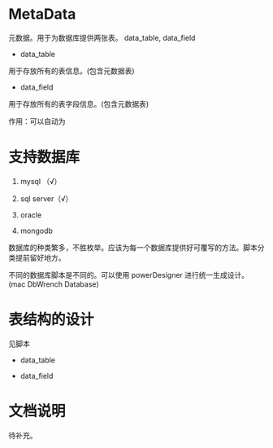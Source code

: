 # MetaData

元数据。用于为数据库提供两张表。 data_table, data_field

- data_table

用于存放所有的表信息。(包含元数据表)

- data_field

用于存放所有的表字段信息。(包含元数据表)

作用：可以自动为

# 支持数据库

1. mysql （√）

2. sql server（√）

3. oracle

4. mongodb

数据库的种类繁多，不胜枚举。应该为每一个数据库提供好可覆写的方法。脚本分类提前留好地方。

不同的数据库脚本是不同的。可以使用 powerDesigner 进行统一生成设计。(mac DbWrench Database)

# 表结构的设计

见脚本

- data_table

- data_field

# 文档说明

待补充。


